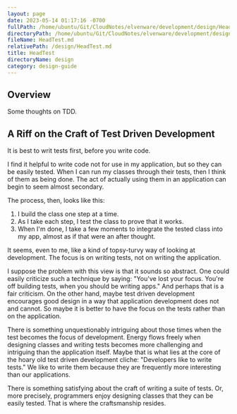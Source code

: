 ```yaml
---
layout: page
date: 2023-05-14 01:17:16 -0700
fullPath: /home/ubuntu/Git/CloudNotes/elvenware/development/design/HeadTest.md
directoryPath: /home/ubuntu/Git/CloudNotes/elvenware/development/design
fileName: HeadTest.md
relativePath: /design/HeadTest.md
title: HeadTest
directoryName: design
category: design-guide
---
```


<link href="../libs/css/charlie01.css" rel="STYLESHEET" type="TEXT/CSS">

## Overview

Some thoughts on TDD.

## A Riff on the Craft of Test Driven Development

It is best to writ tests first, before you write code.

I find it helpful to write code not for use in my application, but so they can be easily tested. When I can run my classes through their tests, then I think of them as being done. The act of actually using them in an application can begin to seem almost secondary.

The process, then, looks like this:

1.  I build the class one step at a time.
2.  As I take each step, I test the class to prove that it works.
3.  When I'm done, I take a few moments to integrate the tested class into my app, almost as if that were an after thought.

It seems, even to me, like a kind of topsy-turvy way of looking at development. The focus is on writing tests, not on writing the application.

I suppose the problem with this view is that it sounds so abstract. One could easily criticize such a technique by saying: "You've lost your focus. You're off building tests, when you should be writing apps." And perhaps that is a fair criticism. On the other hand, maybe test driven development encourages good design in a way that application development does not and cannot. So maybe it is better to have the focus on the tests rather than on the application.

There is something unquestionably intriguing about those times when the test becomes the focus of development. Energy flows freely when designing classes and writing tests becomes more challenging and intriguing than the application itself. Maybe that is what lies at the core of the hoary old test driven development cliche: "Developers like to write tests." We like to write them because they are frequently more interesting than our applications.

There is something satisfying about the craft of writing a suite of tests. Or, more precisely, programmers enjoy designing classes that they can be easily tested. That is where the craftsmanship resides.
